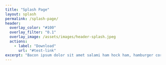 ```yaml
---
title: "Splash Page"
layout: splash
permalink: /splash-page/
header:
  overlay_color: "#100"
  overlay_filter: "0.1"
  overlay_image: /assets/images/header-splash.jpeg
  actions:
    - label: "Download"
      url: "#test-link"
excerpt: "Bacon ipsum dolor sit amet salami ham hock ham, hamburger corned beef short ribs kielbasa biltong t-bone drumstick tri-tip tail sirloin pork chop."
---
```

